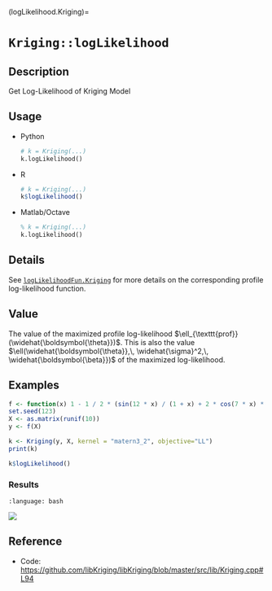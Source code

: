 (logLikelihood.Kriging)=
# `Kriging::logLikelihood`


## Description

Get Log-Likelihood of Kriging Model


## Usage

* Python
    ```python
    # k = Kriging(...)
    k.logLikelihood()
    ```
* R
    ```r
    # k = Kriging(...)
    k$logLikelihood()
    ```
* Matlab/Octave
    ```octave
    % k = Kriging(...)
    k.logLikelihood()
    ```
## Details
 
See [`logLikelihoodFun.Kriging`](logLikelihoodFun.Kriging) for more
details on the corresponding profile log-likelihood function.

## Value

The value of the maximized profile log-likelihood
$\ell_{\texttt{prof}}(\widehat{\boldsymbol{\theta}})$. This is also
the value $\ell(\widehat{\boldsymbol{\theta}},\, \widehat{\sigma}^2,\,
\widehat{\boldsymbol{\beta}})$ of the maximized log-likelihood.



## Examples

```r
f <- function(x) 1 - 1 / 2 * (sin(12 * x) / (1 + x) + 2 * cos(7 * x) * x^5 + 0.7)
set.seed(123)
X <- as.matrix(runif(10))
y <- f(X)

k <- Kriging(y, X, kernel = "matern3_2", objective="LL")
print(k)

k$logLikelihood()
```

### Results
```{literalinclude} ../functions/examples/logLikelihood.Kriging.md.Rout
:language: bash
```
![](../functions/examples/logLikelihood.Kriging.md.png)


## Reference

* Code: <https://github.com/libKriging/libKriging/blob/master/src/lib/Kriging.cpp#L94>
